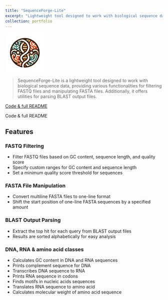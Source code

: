```yaml
---
title: "SequenceForge-Lite"
excerpt: "Lightweight tool designed to work with biological sequence data, providing various functionalities for filtering FASTQ files and manipulating FASTA files<br/><img src='/images/500x300/SequenceForge-Lite500x300.png'>"
collection: portfolio
---
```


<img src='/images/SequenceForge-Lite.png' width="25%">

> SequenceForge-Lite is a lightweight tool designed to work with biological sequence data, providing various functionalities for filtering FASTQ files and manipulating FASTA files. Additionally, it offers utilities for parsing BLAST output files.

[Code & full README](https://github.com/iliapopov17/SequenceForge-Lite)

<a href="https://github.com/iliapopov17/SequenceForge-Lite"><i class="fab fa-fw fa-github zoom" aria-hidden="true"></i></a> Code & full README

## Features
### FASTQ Filtering
- Filter FASTQ files based on GC content, sequence length, and quality score
- Specify custom ranges for GC content and sequence length
- Set a minimum quality score threshold for sequences<br>

### FASTA File Manipulation
- Convert multiline FASTA files to one-line format
- Shift the start position of one-line FASTA sequences by a specified amount<br>

### BLAST Output Parsing
- Extract the top hit for each query from BLAST output files
- Results are sorted alphabetically for easy analysis<br>

### DNA, RNA & amino acid classes
- Calculates GC content in DNA and RNA sequences
- Prints complement sequence for DNA
- Transcribes DNA sequence to RNA
- Prints RNA sequence in codons
- Finds motifs in nucleic acids sequences
- Translates RNA sequence to amino acid
- Calculates molecular weight of amino acid sequence
